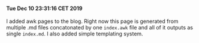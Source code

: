 #### Tue Dec 10 23:31:16 CET 2019
I added awk pages to the blog. Right now this page is generated from multiple .md files concatonated by one `index.awk` file and all of it outputs as single `index.md`. I also added simple templating system.
